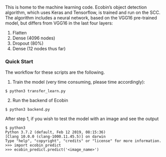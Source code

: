 This is home to the machine learning code. Ecobin’s object detection algorithm, which uses Keras and Tensorflow, is trained and run on the SCC. The algorithm includes a neural network, based on the VGG16 pre-trained model, but differs from VGG16 in the last four layers:
1. Flatten
2. Dense (4096 nodes)
3. Dropout (80%)
4. Dense (12 nodes thus far)

### Quick Start
The workflow for these scripts are the following.

1. Train the model (very time consuming, please time accordingly):
```
$ python3 transfer_learn.py
```
2. Run the backend of Ecobin
```
$ python3 backend.py
```

After step 1, if you wish to test the model with an image and see the output 
```
$ python3 
Python 3.7.2 (default, Feb 12 2019, 08:15:36) 
[Clang 10.0.0 (clang-1000.11.45.5)] on darwin
Type "help", "copyright", "credits" or "license" for more information.
>>> import ecobin_predict
>>> ecobin_predict.predict('<image_name>')
```
